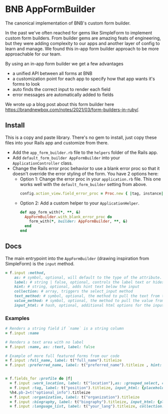 # BNB AppFormBuilder

The canonical implementation of BNB's custom form builder.

In the past we've often reached for gems like SimpleForm to implement custom form builders. From builder gems are amazing feats of engineering, but they were adding complexity to our apps and another layer of config to learn and manage. We found this in-app form builder approach to be more approachable for our team.

By using an in-app form builder we get a few advantages
- a unified API between all forms at BNB
- a customization point for each app to specify how that app wants it's forms to look
- auto finds the correct input to render each field
- error messages are automatically added to fields


We wrote up a blog post about this form builder here https://brandnewbox.com/notes/2021/03/form-builders-in-ruby/.


## Install

This is a copy and paste library. There's no gem to install, just copy these files into your Rails app and customize from there.

- Add the `app_form_builder.rb` file to the `helpers` folder of the Rails app.
- Add `default_form_builder AppFormBuilder` into your `ApplicationController` class.
- Change the Rails error proc behavior to use a blank error proc so that it doesn't override the error styling of the form. You have 2 options here:
  - Option 1: Change the error proc in your `application.rb` file. This one works well with the `default_form_builder` setting from above.
    ```ruby
    config.action_view.field_error_proc = Proc.new { |tag, instance| tag }
    ```
  - Option 2: Add a custom helper to your `ApplicationHelper`.
    ```ruby
    def app_form_with(*, **, &)
      AppFormBuilder.with_blank_error_proc do
        form_with(*, builder: AppFormBuilder, **, &)
      end
    end
    ```

## Docs

The main entrypoint into the `AppFormBuilder` (drawing inspiration from SimpleForm) is the `input` method.

```ruby
= f.input :method,
    as: # symbol, optional, will default to the type of the attribute. calls #{as}_input in the form builder
    label: # string | false, optional, controls the label text or hides the label
    hint: # string, optional, adds hint text below the input
    collection: # array, triggers the select_input method
    text_method: # symbol, optional, the method to pull the text from the collection
    value_method: # symbol, optional, the method to pull the value from the collection
    input_html: # hash, optional, additional html options for the input. Most inputs accept this and try to intelligently merge existing options with customizations
```

### Examples

```ruby
# Renders a string field if `name` is a string column
= f.input :name
```

```ruby
# Renders a text area with no label
= f.input :name, as: :text, label: false
```

```ruby
# Example of more full featured forms from our code
= f.input :full_name, label: t("full_name").titleize
= f.input :preferred_name, label: t("preferred_name").titleize , hint: t("preferred_name_hint")


= f.fields_for :profile do |f|
  = f.input :work_location, label: t("location"),as: :grouped_select, collection: Profile::WORK_LOCATIONS, group_method: :last, include_blank: t("select_state").titleize, input_html: {style: "color: #808080;"}
  = f.input :tag, label: t("position").titleize, input_html: {placeholder: t("enter_position")}, hint: t("enter_position_long")
  %h4.pb-2=t("optional_info").titleize
  = f.input :organization, label: t("organization").titleize
  = f.input :biography, label: t("biography").titleize, input_html: {placeholder: t("biography_hint")}
  = f.input :language_list, label: t("your_lang").titleize, collection: User::LANGUAGES, input_html: { multiple: true, data:{ controller: "tag", placeholder: t("select_language").titleize } }
```


